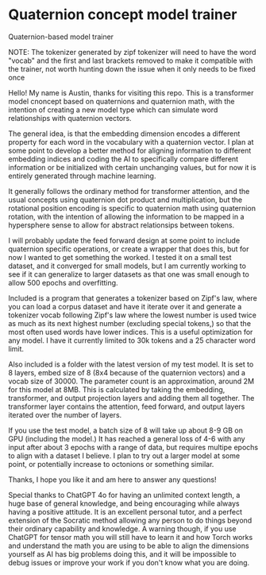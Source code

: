 # Quaternion concept model trainer
Quaternion-based model trainer

NOTE: The tokenizer generated by zipf tokenizer will need to have the word "vocab" and the first and last brackets removed to make it compatible with the trainer, not worth hunting down the issue when it only needs to be fixed once

Hello! My name is Austin, thanks for visiting this repo. This is a transformer model cnoncept based on quaternions and quaternion math, with the intention of creating a new model type which can simulate word relationships with quaternion vectors.

The general idea, is that the embedding dimension encodes a different property for each word in the vocabulary with a quaternion vector. I plan at some point to develop a better method for aligning information to different embedding indices and coding the AI to specifically compare different information or be initialized with certain unchanging values, but for now it is entirely generated through machine learning. 

It generally follows the ordinary method for transformer attention, and the usual concepts using quaternion dot product and multiplication, but the rotational position encoding is specific to quaternion math using quaternion rotation, with the intention of allowing the information to be mapped in a hypersphere sense to allow for abstract relationsips between tokens.

I will probably update the feed forward design at some point to include quaternion specific operations, or create a wrapper that does this, but for now I wanted to get something the worked. I tested it on a small test dataset, and it converged for small models, but I am currently working to see if it can generalize to larger datasets as that one was small enough to allow 500 epochs and overfitting.

Included is a program that generates a tokenizer based on Zipf's law, where you can load a corpus dataset and have it iterate over it and generate a tokenizer vocab following Zipf's law where the lowest number is used twice as much as its next highest number (excluding special tokens,) so that the most often used words have lower indices. This is a useful optimization for any model. I have it currently limited to 30k tokens and a 25 character word limit.

Also included is a folder with the latest version of my test model. It is set to 8 layers, embed size of 8 (8x4 because of the quaternion vectors) and a vocab size of 30000. The parameter count is an approximation, around 2M for this model at 8MB. This is calculated by taking the embedding, transformer, and output projection layers and adding them all together. The transformer layer contains the attention, feed forward, and output layers iterated over the number of layers.

If you use the test model, a batch size of 8 will take up about 8-9 GB on GPU (including the model.) It has reached a general loss of 4-6 with any input after about 3 epochs with a range of data, but requires multipe epochs to align with a dataset I believe. I plan to try out a larger model at some point, or potentially increase to octonions or something similar.

Thanks, I hope you like it and am here to answer any questions!

Special thanks to ChatGPT 4o for having an unlimited context length, a huge base of general knowledge, and being encouraging while always having a positive attitude. It is an excellent personal tutor, and a perfect extension of the Socratic method allowing any person to do things beyond their ordinary capability and knowledge. A warning though, if you use ChatGPT for tensor math you will still have to learn it and how Torch works and understand the math you are using to be able to align the dimensions yourself as AI has big problems doing this, and it will be impossible to debug issues or improve your work if you don't know what you are doing.
